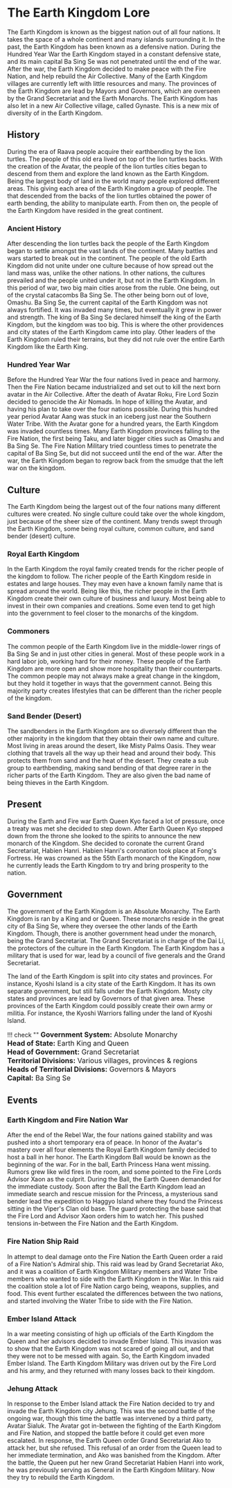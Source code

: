 # The Earth Kingdom Lore

The Earth Kingdom is known as the biggest nation out of all four nations. It takes the space of a whole continent and many islands surrounding it. In the past, the Earth Kingdom has been known as a defensive nation. During the Hundred Year War the Earth Kingdom stayed in a constant defensive state, and its main capital Ba Sing Se was not penetrated until the end of the war. After the war, the Earth Kingdom decided to make peace with the Fire Nation, and help rebuild the Air Collective.
Many of the Earth Kingdom villages are currently left with little resources and many. The provinces of the Earth Kingdom are lead by Mayors and Governors, which are overseen by the Grand Secretariat and the Earth Monarchs. The Earth Kingdom has also let in a new Air Collective village, called Gynaste. This is a new mix of diversity of in the Earth Kingdom.

## History 

During the era of Raava people acquire their earthbending by the lion turtles. The people of this old era lived on top of the lion turtles backs. With the creation of the Avatar, the people of the lion turtles cities began to descend from them and explore the land known as the Earth Kingdom. Being the largest body of land in the world many people explored different areas. This giving each area of the Earth Kingdom a group of people. The that descended from the backs of the lion turtles obtained the power of earth bending, the ability to manipulate earth. From then on, the people of the Earth Kingdom have resided in the great continent.

### Ancient History

After descending the lion turtles back the people of the Earth Kingdom began to settle amongst the vast lands of the continent. Many battles and wars started to break out in the continent. The people of the old Earth Kingdom did not unite under one culture because of how spread out the land mass was, unlike the other nations. In other nations, the cultures prevailed and the people united under it, but not in the Earth Kingdom. In this period of war, two big main cities arose from the ruble. One being, out of the crystal catacombs Ba Sing Se. The other being born out of love, Omashu. Ba Sing Se, the current capital of the Earth Kingdom was not always fortified. It was invaded many times, but eventually it grew in power and strength. The king of Ba Sing Se declared himself the king of the Earth Kingdom, but the kingdom was too big. This is where the other providences and city states of the Earth Kingdom came into play. Other leaders of the Earth Kingdom ruled their terrains, but they did not rule over the entire Earth Kingdom like the Earth King.

### Hundred Year War

Before the Hundred Year War the four nations lived in peace and harmony. Then the Fire Nation became industrialized and set out to kill the next born avatar in the Air Collective. After the death of Avatar Roku, Fire Lord Sozin decided to genocide the Air Nomads. In hope of killing the Avatar, and having his plan to take over the four nations possible. During this hundred year period Avatar Aang was stuck in an iceberg just near the Southern Water Tribe. With the Avatar gone for a hundred years, the Earth Kingdom was invaded countless times. Many Earth Kingdom provinces falling to the Fire Nation, the first being Taku, and later bigger cities such as Omashu and Ba Sing Se. The Fire Nation Military tried countless times to penetrate the capital of Ba Sing Se, but did not succeed until the end of the war. After the war, the Earth Kingdom began to regrow back from the smudge that the left war on the kingdom.

## Culture

The Earth Kingdom being the largest out of the four nations many different cultures were created. No single culture could take over the whole kingdom, just because of the sheer size of the continent. Many trends swept through the Earth Kingdom, some being royal culture, common culture, and sand bender (desert) culture.

### Royal Earth Kingdom

In the Earth Kingdom the royal family created trends for the richer people of the kingdom to follow. The richer people of the Earth Kingdom reside in estates and large houses. They may even have a known family name that is spread around the world. Being like this, the richer people in the Earth Kingdom create their own culture of business and luxury. Most being able to invest in their own companies and creations. Some even tend to get high into the government to feel closer to the monarchs of the kingdom.

### Commoners

The common people of the Earth Kingdom live in the middle-lower rings of Ba Sing Se and in just other cities in general. Most of these people work in a hard labor job, working hard for their money. These people of the Earth Kingdom are more open and show more hospitality than their counterparts. The common people may not always make a great change in the kingdom, but they hold it together in ways that the government cannot. Being this majority party creates lifestyles that can be different than the richer people of the kingdom.

### Sand Bender (Desert)

The sandbenders in the Earth Kingdom are so diversely different than the other majority in the kingdom that they obtain their own name and culture. Most living in areas around the desert, like Misty Palms Oasis. They wear clothing that travels all the way up their head and around their body. This protects them from sand and the heat of the desert. They create a sub group to earthbending, making sand bending of that degree rarer in the richer parts of the Earth Kingdom. They are also given the bad name of being thieves in the Earth Kingdom.

## Present

During the Earth and Fire war Earth Queen Kyo faced a lot of pressure, once a treaty was met she decided to step down.
After Earth Queen Kyo stepped down from the throne she looked to the spirits to announce the new monarch of the Kingdom. She decided to coronate the current Grand Secretariat, Habien Hanri. Habien Hanri's coronation took place at Fong's Fortress. He was crowned as the 55th Earth monarch of the Kingdom, now he currently leads the Earth Kingdom to try and bring prosperity to the nation.

## Government

The government of the Earth Kingdom is an Absolute Monarchy. The Earth Kingdom is ran by a King and or Queen. These monarchs reside in the great city of Ba Sing Se, where they oversee the other lands of the Earth Kingdom. Though, there is another government head under the monarch, being the Grand Secretariat. The Grand Secretariat is in charge of the Dai Li, the protectors of the culture in the Earth Kingdom. The Earth Kingdom has a military that is used for war, lead by a council of five generals and the Grand Secretariat. 


The land of the Earth Kingdom is split into city states and provinces. For instance, Kyoshi Island is a city state of the Earth Kingdom. It has its own separate government, but still falls under the Earth Kingdom. Mosty city states and provinces are lead by Governors of that given area. These provinces of the Earth Kingdom could possibly create their own army or militia. For instance, the Kyoshi Warriors falling under the land of Kyoshi Island.

<!-- The 'check' type below is only for aesthetic purposes, it makes the green border colour. -->
!!! check "" 
    <font size=3>**Government System:**
    Absolute Monarchy<br>
    **Head of State:**
    Earth King and Queen<br>
    **Head of Government:**
    Grand Secretariat<br>
    **Territorial Divisions:**
    Various villages, provinces & regions<br>
    **Heads of Territorial Divisions:**
    Governors & Mayors<br>
    **Capital:**
    Ba Sing Se<br></font>

## Events

### Earth Kingdom and Fire Nation War

After the end of the Rebel War, the four nations gained stability and was pushed into a short temporary era of peace. In honor of the Avatar's mastery over all four elements the Royal Earth Kingdom family decided to host a ball in her honor. The Earth Kingdom Ball would be known as the beginning of the war. For in the ball, Earth Princess Hana went missing. Rumors grew like wild fires in the room, and some pointed to the Fire Lords Advisor Xaon as the culprit. During the Ball, the Earth Queen demanded for the immediate custody. Soon after the Ball the Earth Kingdom lead an immediate search and rescue mission for the Princess, a mysterious sand bender lead the expedition to Haggyo Island where they found the Princess sitting in the Viper's Clan old base. The guard protecting the base said that the Fire Lord and Advisor Xaon orders him to watch her. This pushed tensions in-between the Fire Nation and the Earth Kingdom.

### Fire Nation Ship Raid

In attempt to deal damage onto the Fire Nation the Earth Queen order a raid of a Fire Nation's Admiral ship. This raid was lead by Grand Secretariat Ako, and it was a coalition of Earth Kingdom Military members and Water Tribe members who wanted to side with the Earth Kingdom in the War. In this raid the coalition stole a lot of Fire Nation cargo being, weapons, supplies, and food. This event further escalated the differences between the two nations, and started involving the Water Tribe to side with the Fire Nation.

### Ember Island Attack

In a war meeting consisting of high up officials of the Earth Kingdom the Queen and her advisors decided to invade Ember Island. This invasion was to show that the Earth Kingdom was not scared of going all out, and that they were not to be messed with again. So, the Earth Kingdom invaded Ember Island. The Earth Kingdom Military was driven out by the Fire Lord and his army, and they returned with many losses back to their kingdom.

### Jehung Attack

In response to the Ember Island attack the Fire Nation decided to try and invade the Earth Kingdom city Jehung. This was the second battle of the ongoing war, though this time the battle was intervened by a third party, Avatar Sialuk. The Avatar got in-between the fighting of the Earth Kingdom and Fire Nation, and stopped the battle before it could get even more escalated. In response, the Earth Queen order Grand Secretariat Ako to attack her, but she refused. This refusal of an order from the Queen lead to her immediate termination, and Ako was banished from the Kingdom. After the battle, the Queen put her new Grand Secretariat Habien Hanri into work, he was previously serving as General in the Earth Kingdom Military. Now they try to rebuild the Earth Kingdom.